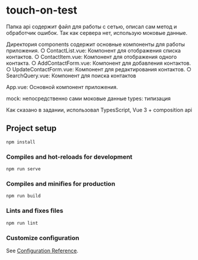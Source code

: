 # touch-on-test

Папка api содержит файл для работы с сетью, описал сам метод и обработчик ошибок. Так как сервера нет, использую моковые данные.

Директория components содержит основные компоненты для работы приложения. 
 ○ ContactList.vue: Компонент для отображения списка контактов.
 ○ ContactItem.vue: Компонент для отображения одного контакта.
 ○ AddContactForm.vue: Компонент для добавления контактов.
 ○ UpdateContactForm.vue: Компонент для редактирования контактов.
 ○ SearchQuery.vue: Компонент для поиска контактов

App.vue: Основной компонент приложения.

mock: непосредственно сами моковые данные
types: типизация

Как сказано в задании, использовал TypesScript, Vue 3 + composition api

## Project setup
```
npm install
```

### Compiles and hot-reloads for development
```
npm run serve
```

### Compiles and minifies for production
```
npm run build
```

### Lints and fixes files
```
npm run lint
```

### Customize configuration
See [Configuration Reference](https://cli.vuejs.org/config/).
